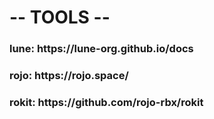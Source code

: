 <h1>
  -- TOOLS --
</h1>

<h3>
  lune: https://lune-org.github.io/docs
</h3>

<h3>
  rojo: https://rojo.space/
</h3>

<h3>
  rokit: https://github.com/rojo-rbx/rokit
</h3>

